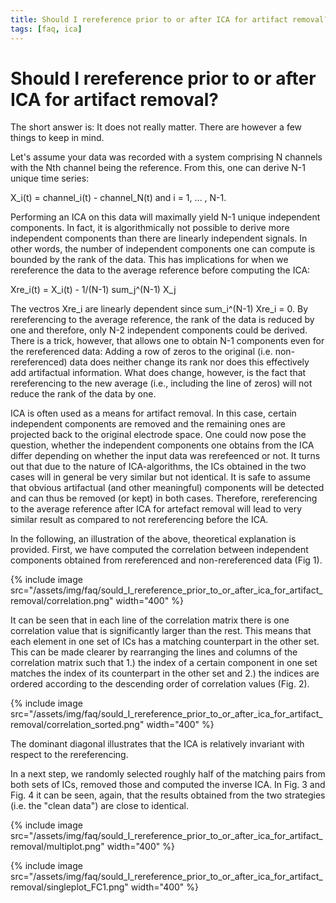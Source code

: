 ```yaml
---
title: Should I rereference prior to or after ICA for artifact removal?
tags: [faq, ica]
---
```


# Should I rereference prior to or after ICA for artifact removal?

The short answer is: It does not really matter. There are however a few things to keep in mind.

Let's assume your data was recorded with a system comprising N channels with the Nth channel being the reference. From this, one can derive N-1 unique time series:

X_i(t) = channel_i(t) - channel_N(t) and i = 1, … , N-1. 

Performing an ICA on this data will maximally yield N-1 unique independent components. In fact, it is algorithmically not possible to derive more independent components than there are linearly independent signals. In other words, the number of independent components one can compute is bounded by the rank of the data. This has implications for when we rereference the data to the average reference before computing the ICA:

Xre_i(t) = X_i(t) - 1/(N-1) sum_j^(N-1) X_j

The vectros Xre_i are linearly dependent since sum_i^(N-1) Xre_i = 0. By rereferencing to the average reference, the rank of the data is reduced by one and therefore, only N-2 independent components could be derived. There is a trick, however, that allows one to obtain N-1 components even for the rereferenced data: Adding a row of zeros to the original (i.e. non-rereferenced) data does neither change its rank nor does this effectively add artifactual information. What does change, however, is the fact that rereferencing to the new average (i.e., including the line of zeros) will not reduce the rank of the data by one. 

ICA is often used as a means for artifact removal. In this case, certain independent components are removed and the remaining ones are projected back to the original electrode space. One could now pose the question, whether the independent components one obtains from the ICA differ depending on whether the input data was rerefeenced or not. It turns out that due to the nature of ICA-algorithms, the ICs obtained in the two cases will in general be very similar but not identical. It is safe to assume that obvious artifactual (and other meaningful) components will be detected and can thus be removed (or kept) in both cases. Therefore, rereferencing to the average reference after ICA for artefact removal will lead to very similar result as compared to not rereferencing before the ICA. 

In the following, an illustration of the above, theoretical explanation is provided. First, we have computed the correlation between independent components obtained from rereferenced and non-rereferenced data (Fig 1). 

{% include image src="/assets/img/faq/sould_I_rereference_prior_to_or_after_ica_for_artifact_removal/correlation.png" width="400" %}

It can be seen that in each line of the correlation matrix there is one correlation value that is significantly larger than the rest. This means that each element in one set of ICs has a matching counterpart in the other set. This can be made clearer by rearranging the lines and columns of the correlation matrix such that 1.) the index of a certain component in one set matches the index of its counterpart in the other set and 2.) the indices are ordered according to the descending order of correlation values (Fig. 2). 

{% include image src="/assets/img/faq/sould_I_rereference_prior_to_or_after_ica_for_artifact_removal/correlation_sorted.png" width="400" %}

The dominant diagonal illustrates that the ICA is relatively invariant with respect to the rereferencing.

In a next step, we randomly selected roughly half of the matching pairs from both sets of ICs, removed those and computed the inverse ICA. In Fig. 3 and Fig. 4 it can be seen, again, that the results obtained from the two strategies (i.e. the "clean data") are close to identical.

{% include image src="/assets/img/faq/sould_I_rereference_prior_to_or_after_ica_for_artifact_removal/multiplot.png" width="400" %}

{% include image src="/assets/img/faq/sould_I_rereference_prior_to_or_after_ica_for_artifact_removal/singleplot_FC1.png" width="400" %}







